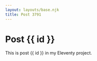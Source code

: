 ```yaml
---
layout: layouts/base.njk
title: Post 3791
---
```


# Post {{ id }}

This is post {{ id }} in my Eleventy project.
